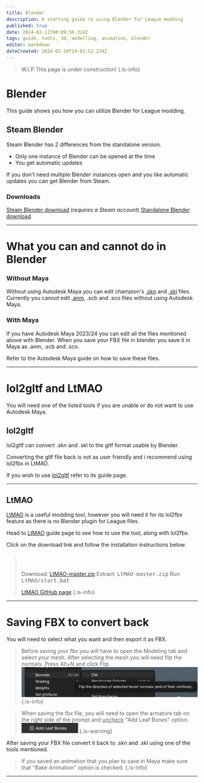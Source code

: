 ```yaml
---
title: Blender
description: A starting guide to using Blender for League modding
published: true
date: 2024-02-11T00:09:58.324Z
tags: guide, tools, 3d, modelling, animation, blender
editor: markdown
dateCreated: 2024-02-10T14:01:52.224Z
---
```


>W.I.P
This page is under construction!
{.is-info}
# Blender
This guide shows you how you can utilize Blender for League modding.
## Steam Blender
<!--IF ANYONE IS EDITING/UPDATING THIS PAGE PLEASE UPDATE THE THINGS MENTIONED IN THE OTHER COMMENTS IN HERE-->
Steam Blender has 2 differences from the standalone version.
- Only one instance of Blender can be opened at the time
- You get automatic updates

If you don't need multiple Blender instances open and you like automatic updates you can get Blender from Steam.

### Downloads
<a href="https://store.steampowered.com/app/365670/Blender/">Steam Blender download</a> (*requires a Steam account*)
<a href="https://www.blender.org/download/">Standalone Blender download</a>

---
# What you can and cannot do in Blender
### Without Maya
<!--ADD EXAMPLES OF ALL MENTIONED FILES AS SCREENSHOTS, CROSS OUT ONES YOU CANT DO IN BLENDER-->
Without using Autodesk Maya you can edit champion's <a href="https://wiki.vecslab.com/en/specific-guide/filetypes#skn">.skn</a> and [.skl](https://wiki.vecslab.com/en/specific-guide/filetypes#skl) files.
Currently you cannot edit <a href="https://wiki.vecslab.com/en/specific-guide/filetypes#anm">.anm</a>, .scb and .sco files without using Autodesk Maya.
  <!--ADD LINKS FOR WORDS THAT NEED TO BE LINKED, FILES AND MAYA-->
### With Maya
If you have Autodesk Maya 2023/24 you can edit all the files mentioned above with Blender.
When you save your FBX file in blender you save it in Maya as .anm, .scb and .sco.

Refer to the Autodesk Maya guide on how to save these files.
<!--ADD LINKS WHERE NEEDED-->
---
# lol2gltf and LtMAO
You will need one of the listed tools if you are unable or do not want to use Autodesk Maya.
## lol2gltf
lol2gltf can convert .skn and .skl to the gltf format usable by Blender.

Converting the gltf file back is not as user friendly and i recommend using lol2fbx in LtMAO.

If you wish to use <a href="lol2gltf">lol2gltf</a> refer to its guide page.
<!--ADD LINKS TO EVERYTHING THAT NEEDS TO BE LINKED-->

---

## LtMAO
<!--CHANGE THE LTMAO LINK IF THE PAGE GETS MADE WITH A DIFFERENT LINK-->
<a href="LtMAO">LtMAO</a> is a useful modding tool, however you will need it for its lol2fbx feature as there is no Blender plugin for League files.

Head to <a href="LtMAO">LtMAO</a> guide page to see how to use the tool, along with lol2fbx.

Click on the download link and follow the installation instructions below.
> ### <p><span style="color:#ffffff">Installation</span>
> Download: <a href="https://github.com/tarngaina/LtMAO/archive/refs/heads/master.zip">LtMAO-master.zip</a>
> Extract: <kbd>LtMAO-master.zip</kbd>
> Run <kbd>LtMAO/start.bat</kbd>
>
> <a href="https://github.com/tarngaina/LtMAO?tab=readme-ov-file">LtMAO GitHub page</a>
> {.is-info}
---
# Saving FBX to convert back
You will need to select what you want and then export it as FBX.
>Before saving your fbx you will have to open the Modeling tab and select your mesh.
>After selecting the mesh you will need flip the normals. Press Alt+N and click Flip.
>![normalsflipp.png](/user-pictures/bud/normalsflipp.png)
>{.is-info}

>When saving the fbx file, you will need to open the armature tab on the right side of the prompt and <ins>uncheck</ins> "Add Leaf Bones" option.
>![leaf-bones.png](/user-pictures/bud/leaf-bones.png)
>{.is-warning}
  
After saving your FBX file convert it back to .skn and .skl using one of the tools mentioned.

  >If you saved an animation that you plan to save in Maya make sure that "Bake Animation" option is checked.
>{.is-info}
  
---
